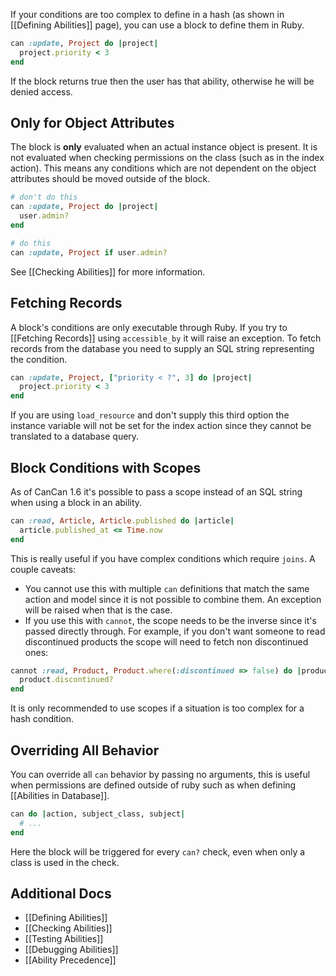 If your conditions are too complex to define in a hash (as shown in [[Defining Abilities]] page), you can use a block to define them in Ruby.

```ruby
can :update, Project do |project|
  project.priority < 3
end
```

If the block returns true then the user has that ability, otherwise he will be denied access.

## Only for Object Attributes

The block is **only** evaluated when an actual instance object is present. It is not evaluated when checking permissions on the class (such as in the index action). This means any conditions which are not dependent on the object attributes should be moved outside of the block.

```ruby
# don't do this
can :update, Project do |project|
  user.admin?
end

# do this
can :update, Project if user.admin?
```

See [[Checking Abilities]] for more information.


## Fetching Records

A block's conditions are only executable through Ruby. If you try to [[Fetching Records]] using `accessible_by` it will raise an exception. To fetch records from the database you need to supply an SQL string representing the condition.

```ruby
can :update, Project, ["priority < ?", 3] do |project|
  project.priority < 3
end
```

If you are using `load_resource` and don't supply this third option the instance variable will not be set for the index action since they cannot be translated to a database query.


## Block Conditions with Scopes

As of CanCan 1.6 it's possible to pass a scope instead of an SQL string when using a block in an ability.

```ruby
can :read, Article, Article.published do |article|
  article.published_at <= Time.now
end
```

This is really useful if you have complex conditions which require `joins`. A couple caveats:

* You cannot use this with multiple `can` definitions that match the same action and model since it is not possible to combine them. An exception will be raised when that is the case.
* If you use this with `cannot`, the scope needs to be the inverse since it's passed directly through. For example, if you don't want someone to read discontinued products the scope will need to fetch non discontinued ones:

```ruby
cannot :read, Product, Product.where(:discontinued => false) do |product|
  product.discontinued?
end
```

It is only recommended to use scopes if a situation is too complex for a hash condition.


## Overriding All Behavior

You can override all `can` behavior by passing no arguments, this is useful when permissions are defined outside of ruby such as when defining [[Abilities in Database]].

```ruby
can do |action, subject_class, subject|
  # ...
end
```

Here the block will be triggered for every `can?` check, even when only a class is used in the check.


## Additional Docs

* [[Defining Abilities]]
* [[Checking Abilities]]
* [[Testing Abilities]]
* [[Debugging Abilities]]
* [[Ability Precedence]]
